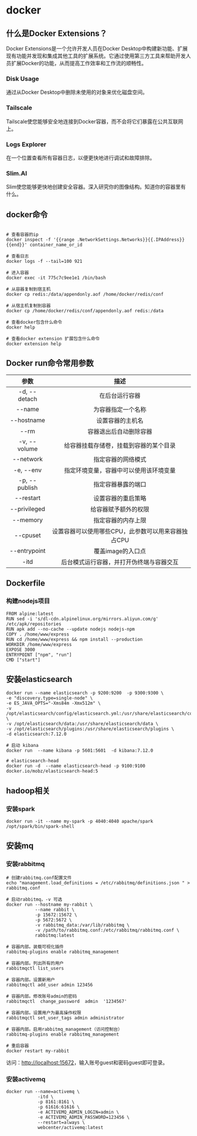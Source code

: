# docker

## 什么是Docker Extensions？

Docker Extensions是一个允许开发人员在Docker Desktop中构建新功能、扩展现有功能并发现和集成其他工具的扩展系统。它通过使用第三方工具来帮助开发人员扩展Docker的功能，从而提高工作效率和工作流的顺畅性。

### Disk Usage

通过从Docker Desktop中删除未使用的对象来优化磁盘空间。

### Tailscale

Tailscale使您能够安全地连接到Docker容器，而不会将它们暴露在公共互联网上。

### Logs Explorer

在一个位置查看所有容器日志，以便更快地进行调试和故障排除。

### Slim.AI

Slim使您能够更快地创建安全容器。深入研究你的图像结构。知道你的容器里有什么。

## docker命令

```Shell

# 查看容器的ip
docker inspect -f '{{range .NetworkSettings.Networks}}{{.IPAddress}}{{end}}' container_name_or_id

# 查看日志
docker logs -f --tail=100 921

# 进入容器
docker exec -it 775c7c9ee1e1 /bin/bash  

# 从容器复制到宿主机
docker cp redis:/data/appendonly.aof /home/docker/redis/conf

# 从宿主机复制到容器
docker cp /home/docker/redis/conf/appendonly.aof redis:/data

# 查看docker包含什么命令
docker help

# 查看docker extension 扩展包含什么命令
docker extension help

```

## Docker run命令常用参数

|      参数       |              描述              |
|:-------------:|:----------------------------:|
| -d, --detach  |           在后台运行容器            |
|    --name     |          为容器指定一个名称           |
|  --hostname   |           设置容器的主机名           |
|     --rm      |         容器退出后自动删除容器          |
| -v, --volume  |     给容器挂载存储卷，挂载到容器的某个目录      |
|   --network   |          指定容器的网络模式           |
|   -e, --env   |     指定环境变量，容器中可以使用该环境变量      |
| -p, --publish |          指定容器暴露的端口           |
|   --restart   |          设置容器的重启策略           |
| --privileged  |          给容器赋予额外的权限          |
|   --memory    |          指定容器的内存上限           |
|   --cpuset    | 设置容器可以使用哪些CPU，此参数可以用来容器独占CPU |
| --entrypoint  |         覆盖image的入口点          |
|     -itd      |     后台模式运行容器，并打开伪终端与容器交互     |

## Dockerfile

### 构建nodejs项目

```
FROM alpine:latest
RUN sed -i 's/dl-cdn.alpinelinux.org/mirrors.aliyun.com/g' /etc/apk/repositories
RUN apk add --no-cache --update nodejs nodejs-npm
COPY . /home/www/express
RUN cd /home/www/express && npm install --production
WORKDIR /home/www/express
EXPOSE 3000
ENTRYPOINT ["npm", "run"]
CMD ["start"]
```

## 安装elasticsearch

```Shell
docker run --name elasticsearch -p 9200:9200  -p 9300:9300 \
-e "discovery.type=single-node" \
-e ES_JAVA_OPTS="-Xms84m -Xmx512m" \
-v /opt/elasticsearch/config/elasticsearch.yml:/usr/share/elasticsearch/config/elasticsearch.yml \
-v /opt/elasticsearch/data:/usr/share/elasticsearch/data \
-v /opt/elasticsearch/plugins:/usr/share/elasticsearch/plugins \
-d elasticsearch:7.12.0

# 启动 kibana
docker run  --name kibana -p 5601:5601  -d kibana:7.12.0

# elasticsearch-head
docker run -d  --name elasticsearch-head -p 9100:9100 docker.io/mobz/elasticsearch-head:5

```

## hadoop相关

### 安装spark

```Shell
docker run -it --name my-spark -p 4040:4040 apache/spark /opt/spark/bin/spark-shell
```

## 安装mq

### 安装rabbitmq

```Shell
# 创建rabbitmq.conf配置文件
echo "management.load_definitions = /etc/rabbitmq/definitions.json " >  rabbitmq.conf

# 启动rabbitmq，-v 可选
docker run --hostname my-rabbit \
           --name rabbit \
           -p 15672:15672 \
           -p 5672:5672 \
           -v rabbitmq_data:/var/lib/rabbitmq \
           -v /path/to/rabbitmq.conf:/etc/rabbitmq/rabbitmq.conf \
           rabbitmq:latest

# 容器内部。装载可视化插件
rabbitmq-plugins enable rabbitmq_management

# 容器内部。列出所有的用户
rabbitmqctl list_users

# 容器内部。设置新用户
rabbitmqctl add_user admin 123456

# 容器内部。修改账号admin的密码
rabbitmqctl  change_password  admin  '1234567'

# 容器内部。设置用户为最高操作权限
rabbitmqctl set_user_tags admin administrator 

# 容器内部。启用rabbitmq_management（访问控制台）
rabbitmq-plugins enable rabbitmq_management

# 重启容器
docker restart my-rabbit
```

访问：[http://localhost:15672](http://localhost:15672)，输入账号guest和密码guest即可登录。

### 安装activemq

```Shell
docker run --name=activemq \
            -itd \
            -p 8161:8161 \
            -p 61616:61616 \
            -e ACTIVEMQ_ADMIN_LOGIN=admin \
            -e ACTIVEMQ_ADMIN_PASSWORD=123456 \
            --restart=always \
            webcenter/activemq:latest
```

